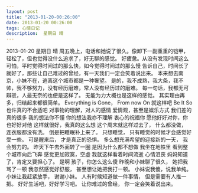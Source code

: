 ```yaml
---
layout: post
title: "2013-01-20-00:26:00"
date: 2013-01-20 00:26:00
tags: 心情日记
description:  星期日 晴
---
```

2013-01-20 星期日 晴 
	周五晚上，电话和她说了很久。像卸下一副重重的铠甲，轻松了，但也觉得没什么追求了，好无聊的感觉。
好疲惫。从没有发现时间这么可怕，平时觉得时间过的那么快，如今觉得时间过的那么慢
告诉自己，时间长了就好了，那些让自己难过的曾经，有一天我们一定会笑着说出来。
本来想去南京，小妹不在，逃离这个城市都是一种奢望。
是的，我不成熟，我大条，我不帅，我不够努力，没有经历磨难，常人没有经历过的磨难。
每一句话，我都无可辩驳，人最无奈的也便是这样了。
无能为力大概也是这样的感觉。
其实理由再多，归结起来都很简单。
Everything is Gone，
From now On
就这样吧
Be It So
也许真的不合适吧
对事物的理解，对人的感情
爱情观，甚至是娱乐方式
我们差的真的很多
我的想法你不懂
你的想法我亦不理解
衷心的祝福你
愿他好好对你，你也好好对他
这样就很好，我真的这么想
这个周末就这样过去了，
什么都没做，
连衣服都没有洗。
倒是把睡眠补上来了。
只想睡觉，
只有睡觉的时候才会感觉好受一些。
可是醒来后，
才是真正的恐惧。
多么想充满希望的迎接新的一天，
我会努力的。
昨天下午去外面转了一圈
是因为什么都不想做
我坐在地铁里
看到整个城市向后飞奔
感觉更加寂寞，空虚
我就这样看着时间流逝
心情沮丧
妈妈知道了，肯定又要担心了。
是啊
孩子，你怎么这么傻
昨晚和小妹聊了很久，
她把我骂了一顿
我忽然感觉好舒服，
甚至想让她把我打一顿。
小妹说我傻，说我单纯。
小妹让我赶紧放手，
谢谢小妹。
人有时候知道做一件事情，
但是需要有人推一把。
好好生活吧，好好学习吧。
让你难过的曾经，
你一定会笑着说出来。

